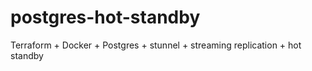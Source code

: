 # postgres-hot-standby
Terraform + Docker + Postgres + stunnel + streaming replication + hot standby
